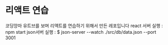 # 리액트 연습  

코딩앙마 유트브를 보며 리액트를 연습하기 위해서 만든 레포입니다
react 서버 실행 : npm start
json서버 실행 : $ json-server --watch ./src/db/data.json --port 3001

